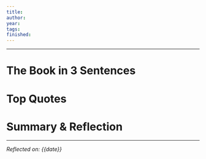 ```yaml
---
title: 
author: 
year: 
tags: 
finished:
---
```

---

# The Book in 3 Sentences


# Top Quotes


# Summary & Reflection

------
*Reflected on: {{date}}*